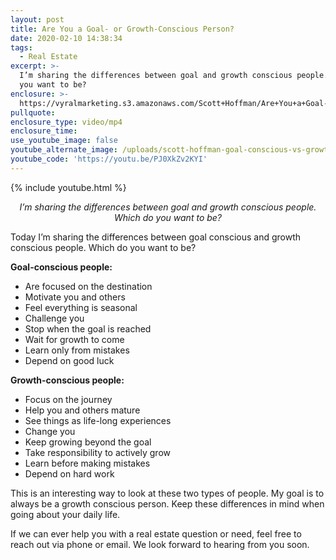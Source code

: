 ```yaml
---
layout: post
title: Are You a Goal- or Growth-Conscious Person?
date: 2020-02-10 14:38:34
tags:
  - Real Estate
excerpt: >-
  I’m sharing the differences between goal and growth conscious people. Which do
  you want to be?
enclosure: >-
  https://vyralmarketing.s3.amazonaws.com/Scott+Hoffman/Are+You+a+Goal-+or+Growth-Conscious+Person_.mp4
pullquote:
enclosure_type: video/mp4
enclosure_time:
use_youtube_image: false
youtube_alternate_image: /uploads/scott-hoffman-goal-conscious-vs-growth-conscious-youtube.jpg
youtube_code: 'https://youtu.be/PJ0XkZv2KYI'
---
```


{% include youtube.html %}

<p style="text-align: center;"><em>I’m sharing the differences between goal and growth conscious people. Which do you want to be?</em></p>

Today I’m sharing the differences between goal conscious and growth conscious people. Which do you want to be?

**Goal-conscious people:**

* Are focused on the destination
* Motivate you and others
* Feel everything is seasonal
* Challenge you
* Stop when the goal is reached
* Wait for growth to come
* Learn only from mistakes
* Depend on good luck

**Growth-conscious people:&nbsp;**

* Focus on the journey
* Help you and others mature
* See things as life-long experiences
* Change you
* Keep growing beyond the goal
* Take responsibility to actively grow
* Learn before making mistakes
* Depend on hard work

This is an interesting way to look at these two types of people. My goal is to always be a growth conscious person. Keep these differences in mind when going about your daily life.

If we can ever help you with a real estate question or need, feel free to reach out via phone or email. We look forward to hearing from you soon.